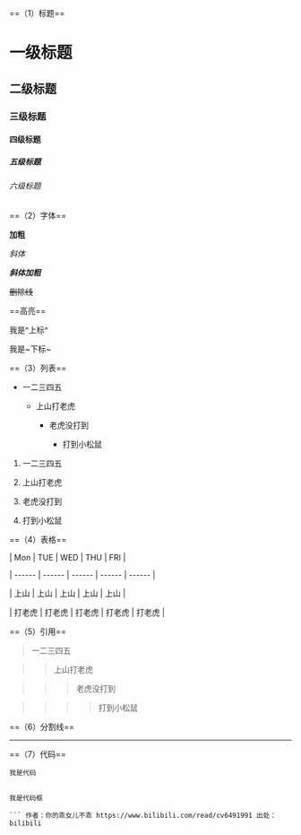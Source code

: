 ==（1）标题==

# 一级标题

## 二级标题

### 三级标题

#### 四级标题

##### 五级标题

###### 六级标题

==（2）字体==

**加粗**

*斜体*

***斜体加粗***

~~删除线~~

==高亮==

我是^上标^

我是~下标~

==（3）列表==

+ 一二三四五

  + 上山打老虎

    + 老虎没打到

      + 打到小松鼠

1. 一二三四五

2. 上山打老虎

3. 老虎没打到

4. 打到小松鼠

==（4）表格==

| Mon    | TUE    | WED    | THU    | FRI    |

| ------ | ------ | ------ | ------ | ------ |

| 上山   | 上山   | 上山   | 上山   | 上山   |

| 打老虎 | 打老虎 | 打老虎 | 打老虎 | 打老虎 |

==（5）引用==

>一二三四五

>>上山打老虎

>>>老虎没打到

>>>>打到小松鼠

==（6）分割线==

---------------------

==（7）代码==

`我是代码`

```

我是代码框

``` 作者：你的乖女儿不乖 https://www.bilibili.com/read/cv6491991 出处：bilibili